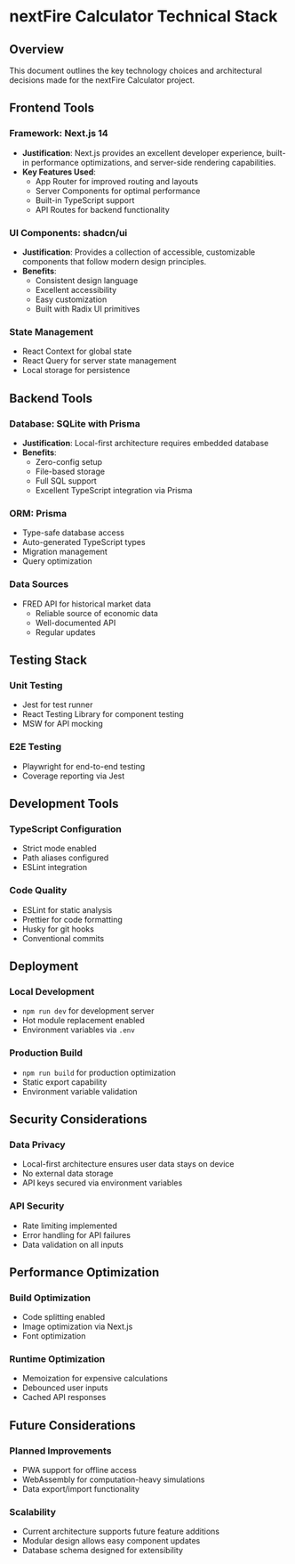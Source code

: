 # nextFire Calculator Technical Stack

## Overview

This document outlines the key technology choices and architectural decisions made for the nextFire Calculator project.

## Frontend Tools

### Framework: Next.js 14
- **Justification**: Next.js provides an excellent developer experience, built-in performance optimizations, and server-side rendering capabilities.
- **Key Features Used**:
  - App Router for improved routing and layouts
  - Server Components for optimal performance
  - Built-in TypeScript support
  - API Routes for backend functionality

### UI Components: shadcn/ui
- **Justification**: Provides a collection of accessible, customizable components that follow modern design principles.
- **Benefits**:
  - Consistent design language
  - Excellent accessibility
  - Easy customization
  - Built with Radix UI primitives

### State Management
- React Context for global state
- React Query for server state management
- Local storage for persistence

## Backend Tools

### Database: SQLite with Prisma
- **Justification**: Local-first architecture requires embedded database
- **Benefits**:
  - Zero-config setup
  - File-based storage
  - Full SQL support
  - Excellent TypeScript integration via Prisma

### ORM: Prisma
- Type-safe database access
- Auto-generated TypeScript types
- Migration management
- Query optimization

### Data Sources
- FRED API for historical market data
  - Reliable source of economic data
  - Well-documented API
  - Regular updates

## Testing Stack

### Unit Testing
- Jest for test runner
- React Testing Library for component testing
- MSW for API mocking

### E2E Testing
- Playwright for end-to-end testing
- Coverage reporting via Jest

## Development Tools

### TypeScript Configuration
- Strict mode enabled
- Path aliases configured
- ESLint integration

### Code Quality
- ESLint for static analysis
- Prettier for code formatting
- Husky for git hooks
- Conventional commits

## Deployment

### Local Development
- `npm run dev` for development server
- Hot module replacement enabled
- Environment variables via `.env`

### Production Build
- `npm run build` for production optimization
- Static export capability
- Environment variable validation

## Security Considerations

### Data Privacy
- Local-first architecture ensures user data stays on device
- No external data storage
- API keys secured via environment variables

### API Security
- Rate limiting implemented
- Error handling for API failures
- Data validation on all inputs

## Performance Optimization

### Build Optimization
- Code splitting enabled
- Image optimization via Next.js
- Font optimization

### Runtime Optimization
- Memoization for expensive calculations
- Debounced user inputs
- Cached API responses

## Future Considerations

### Planned Improvements
- PWA support for offline access
- WebAssembly for computation-heavy simulations
- Data export/import functionality

### Scalability
- Current architecture supports future feature additions
- Modular design allows easy component updates
- Database schema designed for extensibility
